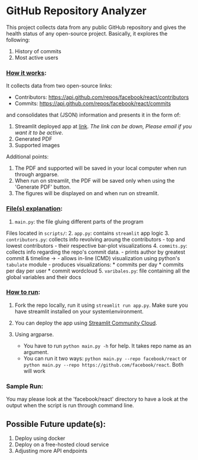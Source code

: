 # GitHub Repository Analyzer

This project collects data from any public GitHub repository and gives the health status of any open-source project. Basically, it explores the following:

1. History of commits
2. Most active users

### <u>How it works</u>:

It collects data from two open-source links:

- Contributors: https://api.github.com/repos/facebook/react/contributors
- Commits: https://api.github.com/repos/facebook/react/commits

and consolidates that (JSON) information and presents it in the form of:

1. Streamlit deployed app at [link](https://gh-app-repo-analyzer.streamlit.app/). *The link can be down, Please email if you want it to be active*.
2. Generated PDF
3. Supported images

Additional points:
1. The PDF and supported will be saved in your local computer when run through argparse.
2. When run on streamlit, the PDF will be saved only when using the 'Generate PDF' button.
3. The figures will be displayed on and when run on streamlit.

### <u>File(s) explanation</u>:

1. `main.py`: the file gluing different parts of the program

Files located in `scripts/`:
2. `app.py`: contains `streamlit` app logic
3. `contributors.py`: collects info revolving aroung the contributors
    - top and lowest contributors
    - their respective bar-plot visualizations
4. `commits.py`: collects info regarding the repo's commit data.
    - prints author by greatest commit & timeline →
    - allows in-line (CMD) visualization using python's `tabulate` module
    - produces visualizations:
        * commits per day
        * commits per day per user
        * commit wordcloud
5. `varibales.py`: file containing all the global variables and their docs

### <u>How to run</u>:

1. Fork the repo locally, run it using `streamlit run app.py`. Make sure you have streamlit installed on your system\environment.

2. You can deploy the app using [Streamlit Community Cloud](https://streamlit.io/cloud).

3. Using argparse.
    * You have to run `python main.py -h` for help. It takes repo name as an argument.
    * You can run it two ways: `python main.py --repo facebook/react` or `python main.py --repo https://github.com/facebook/react`. Both will work

### Sample Run:
You may please look at the 'facebook/react' directory to have a look at the output when the script is run through command line.

## Possible Future update(s):

1. Deploy using docker
2. Deploy on a free-hosted cloud service
3. Adjusting more API endpoints
